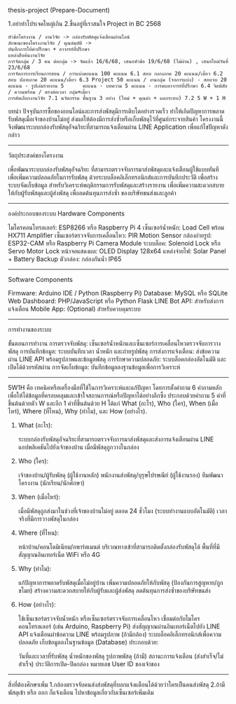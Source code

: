 thesis-project (Prepare-Document)

1.อย่าทำโปรเจคใหญ่เกิน 2.ขึ้นอยู่ที่เราสนใจ
Project in BC 2568

    หัวข้อโครงงาน / งานวิจัย -> กล่องรับพัสดุแจ้งเตือนผ่านไลน์
    ลักษณะของโครงงานวิจัย / คุณสมบัติ ->
    บันทึกการให้คำปรึกษา + อาจารย์ที่ปรึกษา
    แหล่งสืบค้นงานวิจัย
    การจัดกลุ่ม / 3 คน ต่อกลุ่ม -> จัดแล้ว 16/6/68, เสนอหัวข้อ 19/6/68 (ไม่ผ่าน) , เสนอใหม่วันที่ 23/6/68
    การจัดการการเรียนการสอน / การแบ่งคะแนน 100 คะแนน 6.1 สอบ กลางภาค 20 คะแนน/เดี่ยว 6.2 สอบ ปลายภาค 20 คะแนน/เดี่ยว 6.3 Project 50 คะแนน / งานกลุ่ม (รอการแบ่ง) - สอบจบ 20 คะแนน - รูปเล่มรายงาน 5      คะแนน - บทความ 5 คะแนน - การพบอาจารย์ที่ปรึกษา 6.4 จิตพิสัย / ความพร้อม / ตรงต่อเวลา กลุ่ม+เดี่ยว
    การคัดเลือกงานวิจัย 7.1 นวัตกรรม พื้นฐาน 3 อย่าง (ใหม่ + คุณค่า + ผลกระทบ) 7.2 5 W + 1 H

บทนำ
ปัจจุบันการซื้อของออนไลน์และการส่งพัสดุมีการเติบโตอย่างรวดเร็ว ทำให้เกิดปัญหาการพลาดรับพัสดุเมื่อเจ้าของบ้านไม่อยู่ ส่งผลให้ต้องมีการส่งซ้ำหรือเก็บพัสดุไว้ที่ศูนย์กระจายสินค้า โครงงานนี้จึงพัฒนาระบบกล่องรับพัสดุอัจฉริยะที่สามารถแจ้งเตือนผ่าน LINE Application เพื่อแก้ไขปัญหาดังกล่าว

-----------------------
วัตถุประสงค์ของโครงงาน

เพื่อพัฒนาระบบกล่องรับพัสดุอัจฉริยะ ที่สามารถตรวจจับการมาส่งพัสดุและแจ้งเตือนผู้ใช้แบบทันที
เพื่อเพิ่มความปลอดภัยในการรับพัสดุ ด้วยระบบล็อคอิเล็กทรอนิกส์และการบันทึกประวัติ
เพื่อสร้างระบบจัดเก็บข้อมูล สำหรับวิเคราะห์พฤติกรรมการรับพัสดุและสร้างรายงาน
เพื่อเพิ่มความสะดวกสบาย ให้กับผู้รับพัสดุและผู้ส่งพัสดุ
เพื่อลดต้นทุนการส่งซ้ำ ของบริษัทขนส่งและลูกค้า

-------------------------
องค์ประกอบของระบบ
Hardware Components

ไมโครคอนโทรลเลอร์: ESP8266 หรือ Raspberry Pi 4
เซ็นเซอร์น้ำหนัก: Load Cell พร้อม HX711 Amplifier
เซ็นเซอร์ตรวจจับการเคลื่อนไหว: PIR Motion Sensor
กล้องถ่ายรูป: ESP32-CAM หรือ Raspberry Pi Camera Module
ระบบล็อค: Solenoid Lock หรือ Servo Motor Lock
หน้าจอแสดงผล: OLED Display 128x64
แหล่งจ่ายไฟ: Solar Panel + Battery Backup
ตัวกล่อง: กล่องกันน้ำ IP65

-------------------------

Software Components

Firmware: Arduino IDE / Python (Raspberry Pi)
Database: MySQL หรือ SQLite
Web Dashboard: PHP/JavaScript หรือ Python Flask
LINE Bot API: สำหรับส่งการแจ้งเตือน
Mobile App: (Optional) สำหรับควบคุมระบบ

-------------------------

การทำงานของระบบ

ขั้นตอนการทำงาน
การตรวจจับพัสดุ: เซ็นเซอร์น้ำหนักและเซ็นเซอร์การเคลื่อนไหวตรวจจับการวางพัสดุ
การบันทึกข้อมูล: ระบบบันทึกเวลา น้ำหนัก และถ่ายรูปพัสดุ
การส่งการแจ้งเตือน: ส่งข้อความผ่าน LINE API พร้อมรูปภาพและข้อมูลพัสดุ
การรักษาความปลอดภัย: ระบบล็อคกล่องอัตโนมัติ และเปิดได้ด้วยรหัสผ่าน
การจัดเก็บข้อมูล: บันทึกข้อมูลลงฐานข้อมูลเพื่อการวิเคราะห์

-------------------------

5W1H คือ เทคนิคหรือเครื่องมือที่ใช้ในการวิเคราะห์และแก้ปัญหา โดยการตั้งคำถาม 6 คำถามหลัก เพื่อให้ได้ข้อมูลที่ครอบคลุมและเข้าใจสถานการณ์หรือปัญหาได้อย่างลึกซึ้ง ประกอบด้วยคำถาม 5 คำที่ขึ้นต้นด้วยตัว W และอีก 1 คำที่ขึ้นต้นด้วย H ได้แก่ What (อะไร), Who (ใคร), When (เมื่อไหร่), Where (ที่ไหน), Why (ทำไม), และ How (อย่างไร).

1. What (อะไร):
   
    ระบบกล่องรับพัสดุอัจฉริยะที่สามารถตรวจจับการมาส่งพัสดุและส่งการแจ้งเตือนผ่าน LINE แอปพลิเคชันไปยังเจ้าของบ้าน เมื่อมีพัสดุถูกวางในกล่อง
   
3. Who (ใคร):

    เจ้าของบ้าน/ผู้รับพัสดุ (ผู้ใช้งานหลัก)
    พนักงานส่งพัสดุ/บุรุษไปรษณีย์ (ผู้ใช้งานรอง)
    ทีมพัฒนาโครงงาน (นักเรียน/นักศึกษา)

4. When (เมื่อไหร่):

    เมื่อมีพัสดุถูกส่งมาในช่วงที่เจ้าของบ้านไม่อยู่
    ตลอด 24 ชั่วโมง (ระบบทำงานแบบอัตโนมัติ)
    เวลาจริงที่มีการวางพัสดุในกล่อง

5. Where (ที่ไหน):

    หน้าบ้าน/คอนโดมิเนียม/อพาร์ตเมนต์
    บริเวณทางเข้าที่สามารถติดตั้งกล่องรับพัสดุได้
    พื้นที่ที่มีสัญญาณอินเทอร์เน็ต WiFi หรือ 4G

5. Why (ทำไม):

    แก้ปัญหาการพลาดรับพัสดุเมื่อไม่อยู่บ้าน
    เพิ่มความปลอดภัยให้กับพัสดุ (ป้องกันการสูญหาย/ถูกขโมย)
    สร้างความสะดวกสบายให้กับผู้รับและผู้ส่งพัสดุ
    ลดต้นทุนการส่งซ้ำของบริษัทขนส่ง

6. How (อย่างไร):

    ใช้เซ็นเซอร์ตรวจจับน้ำหนัก หรือเซ็นเซอร์ตรวจจับการเคลื่อนไหว
    เชื่อมต่อกับไมโครคอนโทรลเลอร์ (เช่น Arduino, Raspberry Pi)
    ส่งสัญญาณผ่านอินเทอร์เน็ตไปยัง LINE API
    แจ้งเตือนผ่าข้อความ LINE พร้อมรูปภาพ (ถ้ามีกล้อง)
    ระบบล็อคอิเล็กทรอนิกส์เพื่อความปลอดภัย
    เก็บข้อมูลลงในฐานข้อมูล (Database) ประกอบด้วย:
    
    วันที่และเวลาที่รับพัสดุ
    น้ำหนักของพัสดุ
    รูปภาพพัสดุ (ถ้ามี)
    สถานะการแจ้งเตือน (ส่งสำเร็จ/ไม่สำเร็จ)
    ประวัติการเปิด-ปิดกล่อง
    หมายเลข User ID ของเจ้าของ



------------------
สิ่งที่ต้องศึกษาเพิ่ม 1.กล้องตรวจจับคนส่งส่งพัสดุที่บอกแจ้งแตือนได้ด้วยว่าใครเป็นคนส่งพัสดุ 2.ถ้ามีพัสดุเข้า หรือ ออก ก็แจ้งเตือน 
ไปหาข้อมูลเกี่ยวกับเซ็นเซอร์เพิ่มเติม
